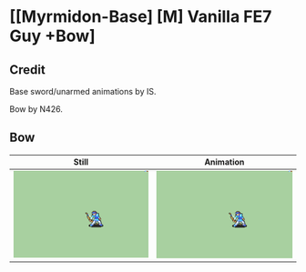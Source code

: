 # [\[Myrmidon-Base\] \[M\] Vanilla FE7 Guy +Bow]

## Credit

Base sword/unarmed animations by IS.

Bow by N426.
	
## Bow

| Still | Animation |
| :---: | :-------: |
| ![Bow still](./Bow_000.png) | ![Bow animation](./Bow.gif) |
